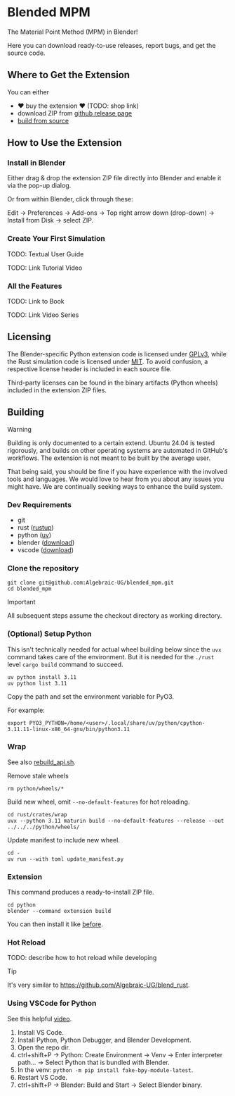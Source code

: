 # Blended MPM

The Material Point Method (MPM) in Blender!

Here you can download ready-to-use releases, report bugs, and get the source code.

## Where to Get the Extension

You can either
- ❤ buy the extension ❤ (TODO: shop link)
- download ZIP from [github release page](https://github.com/Algebraic-UG/blended_mpm/releases)
- [build from source](#building)

## How to Use the Extension

### Install in Blender

Either drag & drop the extension ZIP file directly into Blender and enable it via the pop-up dialog.

Or from within Blender, click through these:

Edit -> Preferences -> Add-ons -> Top right arrow down (drop-down) -> Install from Disk -> select ZIP.

### Create Your First Simulation

TODO: Textual User Guide

TODO: Link Tutorial Video

### All the Features

TODO: Link to Book

TODO: Link Video Series

## Licensing

The Blender-specific Python extension code is licensed under [GPLv3](./LICENSE_GPLv3), while the Rust simulation code is licensed under [MIT](./LICENSE_MIT). To avoid confusion, a respective license header is included in each source file.

Third-party licenses can be found in the binary artifacts (Python wheels) included in the extension ZIP files.

## Building

> [!WARNING]
> Building is only documented to a certain extend.
> Ubuntu 24.04 is tested rigorously, and builds on other operating systems are automated in GitHub's workflows.
> The extension is not meant to be built by the average user.

That being said, you should be fine if you have experience with the involved tools and languages. We would love to hear from you about any issues you might have.
We are continually seeking ways to enhance the build system.

### Dev Requirements

- git
- rust ([rustup](https://rustup.rs/))
- python ([uv](https://github.com/astral-sh/uv))
- blender ([download](https://www.blender.org/download/))
- vscode ([download](https://code.visualstudio.com/))

### Clone the repository

```
git clone git@github.com:Algebraic-UG/blended_mpm.git
cd blended_mpm
```
> [!IMPORTANT]
> All subsequent steps assume the checkout directory as working directory.

### (Optional) Setup Python

This isn't technically needed for actual wheel building below since the `uvx` command takes care of the environment.
But it is needed for the `./rust` level `cargo build` command to succeed.
```
uv python install 3.11
uv python list 3.11
```
Copy the path and set the environment variable for PyO3.

For example:
```
export PYO3_PYTHON=/home/<user>/.local/share/uv/python/cpython-3.11.11-linux-x86_64-gnu/bin/python3.11
```

### Wrap

See also [rebuild_api.sh](./scripts/rebuild_api.sh).

Remove stale wheels
```
rm python/wheels/*
```
Build new wheel, omit `--no-default-features` for hot reloading.
```
cd rust/crates/wrap
uvx --python 3.11 maturin build --no-default-features --release --out ../../../python/wheels/
```
Update manifest to include new wheel.
```
cd -
uv run --with toml update_manifest.py
```

### Extension

This command produces a ready-to-install ZIP file.
```
cd python
blender --command extension build
```

You can then install it like [before](#install-in-blender).

### Hot Reload

TODO: describe how to hot reload while developing

> [!TIP]
> It's very similar to https://github.com/Algebraic-UG/blend_rust.

### Using VSCode for Python

See this helpful [video](https://www.youtube.com/watch?v=zP0s1i9EXeM).

1. Install VS Code.
2. Install Python, Python Debugger, and Blender Development.
3. Open the repo dir.
5. ctrl+shift+P -> Python: Create Environment -> Venv -> Enter interpreter path... -> Select Python that is bundled with Blender.
6. In the venv: `python -m pip install fake-bpy-module-latest`.
7. Restart VS Code.
8. ctrl+shift+P -> Blender: Build and Start -> Select Blender binary.
